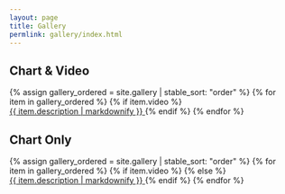 ```yaml
---
layout: page
title: Gallery
permlink: gallery/index.html
---
```


## Chart & Video

<div class="gallery">
    {% assign gallery_ordered = site.gallery | stable_sort: "order" %}
    {% for item in gallery_ordered %}
    {% if item.video %}
    <a class="gallery-item" href="{{ item.url | relativize_url }}">
        <div class="el-image" style="background-image: url({{ item.image | thumbnail_image: '540x360^' | relativize_url }})"></div>
        <span class="el-description">{{ item.description | markdownify }}</span>
    </a>
    {% endif %}
    {% endfor %}
</div>

## Chart Only

<div class="gallery">
    {% assign gallery_ordered = site.gallery | stable_sort: "order" %}
    {% for item in gallery_ordered %}
    {% if item.video %}
    {% else %}
    <a class="gallery-item" href="{{ item.url | relativize_url }}">
        <div class="el-image" style="background-image: url({{ item.image | thumbnail_image: '540x360^' | relativize_url }})"></div>
        <span class="el-description">{{ item.description | markdownify }}</span>
    </a>
    {% endif %}
    {% endfor %}
</div>